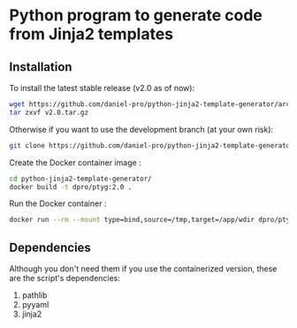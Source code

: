 # Python program to generate code from Jinja2 templates

## Installation

To install the latest stable release (v2.0 as of now):
```sh
wget https://github.com/daniel-pro/python-jinja2-template-generator/archive/v2.0.tar.gz
tar zxvf v2.0.tar.gz
```

Otherwise if you want to use the development branch (at your own risk): 

```sh
git clone https://github.com/daniel-pro/python-jinja2-template-generator.git
```

Create the Docker container image :

```sh
cd python-jinja2-template-generator/
docker build -t dpro/ptyg:2.0 .
```

Run the Docker container :
```sh
docker run --rm --mount type=bind,source=/tmp,target=/app/wdir dpro/ptyg:1.0 python ptyg.py gen /app/wdir/input.yaml /app/wdir/input.template /app/wdir/output.out
```

## Dependencies
Although you don't need them if you use the containerized version, these are the script's dependencies:
1. pathlib
2. pyyaml
3. jinja2
